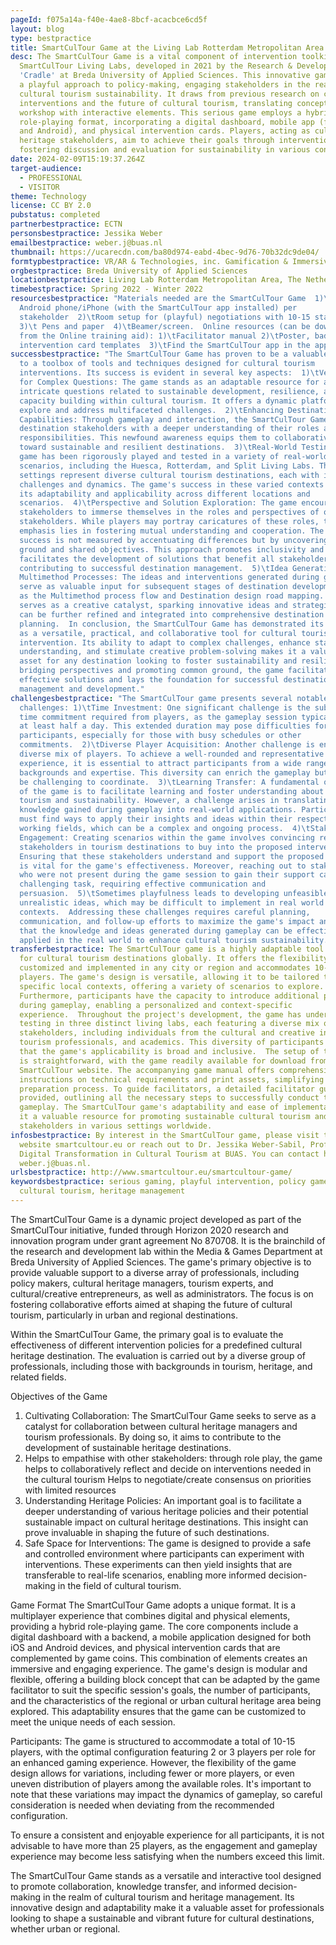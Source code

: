 ```yaml
---
pageId: f075a14a-f40e-4ae8-8bcf-acacbce6cd5f
layout: blog
type: bestpractice
title: SmartCulTour Game at the Living Lab Rotterdam Metropolitan Area
desc: The SmartCulTour Game is a vital component of intervention toolkits for
  SmartCulTour Living Labs, developed in 2021 by the Research & Development Lab
  'Cradle' at Breda University of Applied Sciences. This innovative game adopts
  a playful approach to policy-making, engaging stakeholders in the realm of
  cultural tourism sustainability. It draws from previous research on cultural
  interventions and the future of cultural tourism, translating concepts into a
  workshop with interactive elements. This serious game employs a hybrid
  role-playing format, incorporating a digital dashboard, mobile app (for iOS
  and Android), and physical intervention cards. Players, acting as cultural
  heritage stakeholders, aim to achieve their goals through interventions,
  fostering discussion and evaluation for sustainability in various contexts.
date: 2024-02-09T15:19:37.264Z
target-audience:
  - PROFESSIONAL
  - VISITOR
theme: Technology
license: CC BY 2.0
pubstatus: completed
partnerbestpractice: ECTN
personsbestpractice: Jessika Weber
emailbestpractice: weber.j@buas.nl
thumbnail: https://ucarecdn.com/ba80d974-eabd-4bec-9d76-70b32dc9de04/
formtypbestpractice: VR/AR & Technologies, inc. Gamification & Immersive perfomances
orgbestpractice: Breda University of Applied Sciences
locationbestpractice: Living Lab Rotterdam Metropolitan Area, The Netherlands
timebestpractice: Spring 2022 - Winter 2022
resourcesbestpractice: "Materials needed are the SmartCulTour Game  1)\tOne
  Android phone/iPhone (with the SmartCulTour app installed) per
  stakeholder  2)\tRoom setup for (playful) negotiations with 10-15 stakeholders
  3)\t Pens and paper  4)\tBeamer/screen.  Online resources (can be downloaded
  from the Online training aid): 1)\tFacilitator manual 2)\tPoster, badges and
  intervention card templates  3)\tFind the SmartCulTour app in the app store"
successbestpractice: "The SmartCulTour Game has proven to be a valuable addition
  to a toolbox of tools and techniques designed for cultural tourism
  interventions. Its success is evident in several key aspects:  1)\tVersatility
  for Complex Questions: The game stands as an adaptable resource for addressing
  intricate questions related to sustainable development, resilience, and
  capacity building within cultural tourism. It offers a dynamic platform to
  explore and address multifaceted challenges.  2)\tEnhancing Destination
  Capabilities: Through gameplay and interaction, the SmartCulTour Game empowers
  destination stakeholders with a deeper understanding of their roles and
  responsibilities. This newfound awareness equips them to collaboratively work
  toward sustainable and resilient destinations.  3)\tReal-World Testing: The
  game has been rigorously played and tested in a variety of real-world
  scenarios, including the Huesca, Rotterdam, and Split Living Labs. These
  settings represent diverse cultural tourism destinations, each with its unique
  challenges and dynamics. The game's success in these varied contexts showcases
  its adaptability and applicability across different locations and
  scenarios.  4)\tPerspective and Solution Exploration: The game encourages
  stakeholders to immerse themselves in the roles and perspectives of other
  stakeholders. While players may portray caricatures of these roles, the
  emphasis lies in fostering mutual understanding and cooperation. The game's
  success is not measured by accentuating differences but by uncovering common
  ground and shared objectives. This approach promotes inclusivity and
  facilitates the development of solutions that benefit all stakeholders, thus
  contributing to successful destination management.  5)\tIdea Generation for
  Multimethod Processes: The ideas and interventions generated during gameplay
  serve as valuable input for subsequent stages of destination development, such
  as the Multimethod process flow and Destination design road mapping. The game
  serves as a creative catalyst, sparking innovative ideas and strategies that
  can be further refined and integrated into comprehensive destination
  planning.  In conclusion, the SmartCulTour Game has demonstrated its success
  as a versatile, practical, and collaborative tool for cultural tourism
  intervention. Its ability to adapt to complex challenges, enhance stakeholder
  understanding, and stimulate creative problem-solving makes it a valuable
  asset for any destination looking to foster sustainability and resilience. By
  bridging perspectives and promoting common ground, the game facilitates
  effective solutions and lays the foundation for successful destination
  management and development."
challengesbestpractice: "The SmartCulTour game presents several notable
  challenges: 1)\tTime Investment: One significant challenge is the substantial
  time commitment required from players, as the gameplay session typically spans
  at least half a day. This extended duration may pose difficulties for
  participants, especially for those with busy schedules or other
  commitments.  2)\tDiverse Player Acquisition: Another challenge is ensuring a
  diverse mix of players. To achieve a well-rounded and representative
  experience, it is essential to attract participants from a wide range of
  backgrounds and expertise. This diversity can enrich the gameplay but can also
  be challenging to coordinate.  3)\tLearning Transfer: A fundamental objective
  of the game is to facilitate learning and foster understanding about cultural
  tourism and sustainability. However, a challenge arises in translating the
  knowledge gained during gameplay into real-world applications. Participants
  must find ways to apply their insights and ideas within their respective
  working fields, which can be a complex and ongoing process.  4)\tStakeholder
  Engagement: Creating scenarios within the game involves convincing relevant
  stakeholders in tourism destinations to buy into the proposed interventions.
  Ensuring that these stakeholders understand and support the proposed solutions
  is vital for the game's effectiveness. Moreover, reaching out to stakeholders
  who were not present during the game session to gain their support can be a
  challenging task, requiring effective communication and
  persuasion.  5)\tSometimes playfulness leads to developing unfeasible or
  unrealistic ideas, which may be difficult to implement in real world
  contexts.  Addressing these challenges requires careful planning,
  communication, and follow-up efforts to maximize the game's impact and ensure
  that the knowledge and ideas generated during gameplay can be effectively
  applied in the real world to enhance cultural tourism sustainability."
transferbestpractice: The SmartCulTour game is a highly adaptable tool suitable
  for cultural tourism destinations globally. It offers the flexibility to be
  customized and implemented in any city or region and accommodates 10-15
  players. The game's design is versatile, allowing it to be tailored to
  specific local contexts, offering a variety of scenarios to explore.
  Furthermore, participants have the capacity to introduce additional policies
  during gameplay, enabling a personalized and context-specific
  experience.  Throughout the project's development, the game has undergone
  testing in three distinct living labs, each featuring a diverse mix of
  stakeholders, including individuals from the cultural and creative industries,
  tourism professionals, and academics. This diversity of participants ensures
  that the game's applicability is broad and inclusive.  The setup of the game
  is straightforward, with the game readily available for download from the
  SmartCulTour website. The accompanying game manual offers comprehensive
  instructions on technical requirements and print assets, simplifying the
  preparation process. To guide facilitators, a detailed facilitator guide is
  provided, outlining all the necessary steps to successfully conduct the
  gameplay. The SmartCulTour game's adaptability and ease of implementation make
  it a valuable resource for promoting sustainable cultural tourism and engaging
  stakeholders in various settings worldwide.
infosbestpractice: By interest in the SmartCulTour game, please visit the
  website smartcultour.eu or reach out to Dr. Jessika Weber-Sabil, Professor of
  Digital Transformation in Cultural Tourism at BUAS. You can contact her at
  weber.j@buas.nl.
urlsbestpractice: http://www.smartcultour.eu/smartcultour-game/
keywordsbestpractice: serious gaming, playful intervention, policy game,
  cultural tourism, heritage management
---
```

The SmartCulTour Game is a dynamic project developed as part of the SmartCulTour initiative, funded through Horizon 2020 research and innovation program under grant agreement No 870708. It is the brainchild of the research and development lab within the Media & Games Department at Breda University of Applied Sciences. The game's primary objective is to provide valuable support to a diverse array of professionals, including policy makers, cultural heritage managers, tourism experts, and cultural/creative entrepreneurs, as well as administrators. The focus is on fostering collaborative efforts aimed at shaping the future of cultural tourism, particularly in urban and regional destinations.

Within the SmartCulTour Game, the primary goal is to evaluate the effectiveness of different intervention policies for a predefined cultural heritage destination. The evaluation is carried out by a diverse group of professionals, including those with backgrounds in tourism, heritage, and related fields.

Objectives of the Game

1. Cultivating Collaboration: The SmartCulTour Game seeks to serve as a catalyst for collaboration between cultural heritage managers and tourism professionals. By doing so, it aims to contribute to the development of sustainable heritage destinations.
2. Helps to empathise with other stakeholders: through role play, the game helps to collaboratively reflect and decide on interventions needed in the cultural tourism Helps to negotiate/create consensus on priorities with limited resources
3. Understanding Heritage Policies: An important goal is to facilitate a deeper understanding of various heritage policies and their potential sustainable impact on cultural heritage destinations. This insight can prove invaluable in shaping the future of such destinations.
4. Safe Space for Interventions: The game is designed to provide a safe and controlled environment where participants can experiment with interventions. These experiments can then yield insights that are transferable to real-life scenarios, enabling more informed decision-making in the field of cultural tourism.

Game Format
The SmartCulTour Game adopts a unique format. It is a multiplayer experience that combines digital and physical elements, providing a hybrid role-playing game. The core components include a digital dashboard with a backend, a mobile application designed for both iOS and Android devices, and physical intervention cards that are complemented by game coins. This combination of elements creates an immersive and engaging experience.
The game's design is modular and flexible, offering a building block concept that can be adapted by the game facilitator to suit the specific session's goals, the number of participants, and the characteristics of the regional or urban cultural heritage area being explored. This adaptability ensures that the game can be customized to meet the unique needs of each session.

Participants:
The game is structured to accommodate a total of 10-15 players, with the optimal configuration featuring 2 or 3 players per role for an enhanced gaming experience. However, the flexibility of the game design allows for variations, including fewer or more players, or even uneven distribution of players among the available roles. It's important to note that these variations may impact the dynamics of gameplay, so careful consideration is needed when deviating from the recommended configuration.

To ensure a consistent and enjoyable experience for all participants, it is not advisable to have more than 25 players, as the engagement and gameplay experience may become less satisfying when the numbers exceed this limit.

The SmartCulTour Game stands as a versatile and interactive tool designed to promote collaboration, knowledge transfer, and informed decision-making in the realm of cultural tourism and heritage management. Its innovative design and adaptability make it a valuable asset for professionals looking to shape a sustainable and vibrant future for cultural destinations, whether urban or regional.